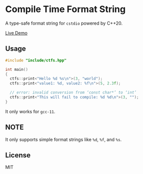 # Compile Time Format String

A type-safe format string for `cstdio` powered by C++20.

[Live Demo](https://godbolt.org/z/dY3EzGo3f)

## Usage

```C++
#include "include/ctfs.hpp"

int main()
{
  ctfs::print<"Hello %d %s\n">(3, "world");
  ctfs::print<"value1: %d, value2: %f\n">(5, 2.3f);

  // error: invalid conversion from ‘const char*’ to ‘int’
  ctfs::print<"This will fail to compile: %d %d\n">(3, "");
}
```

It only works for `gcc-11`.

## NOTE

It only supports simple format strings like `%d`, `%f`, and `%s`.

## License

MIT
